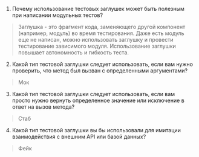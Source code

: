 1.  Почему использование тестовых заглушек может быть полезным при написании модульных тестов?
> Заглушка - это фрагмент кода, заменяющего другой компонент (например, модуль) во время тестирования. Даже есть модуль еще не написан, можно использовать заглушку и провести тестирование зависимого модуля. Использование заглушки повышает автономность и гибкость теста.

2. Какой тип тестовой заглушки следует использовать, если вам нужно проверить, что метод был вызван с определенными аргументами?
> Мок

3. Какой тип тестовой заглушки следует использовать, если вам просто нужно вернуть определенное значение или исключение в ответ на вызов метода?
> Стаб

4. Какой тип тестовой заглушки вы бы использовали для имитации  взаимодействия с внешним API или базой данных?
> Фейк
